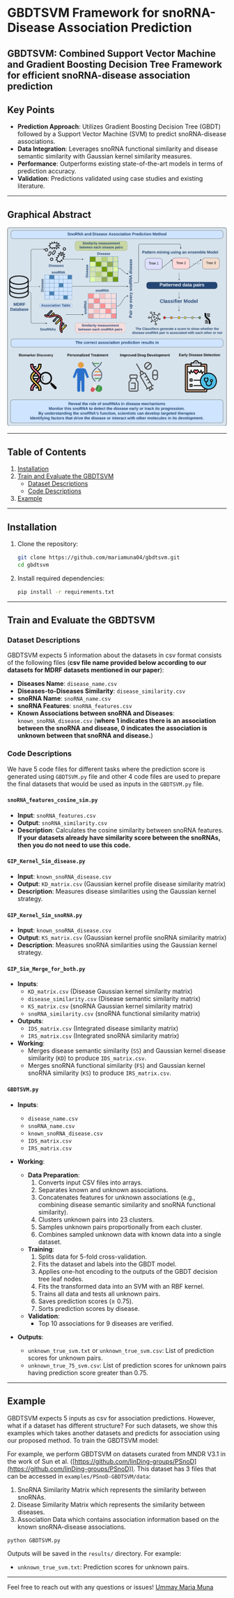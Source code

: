 # GBDTSVM Framework for snoRNA-Disease Association Prediction
## GBDTSVM: Combined  Support Vector Machine and Gradient Boosting Decision Tree Framework for efficient snoRNA-disease association prediction

## Key Points

- **Prediction Approach**: Utilizes Gradient Boosting Decision Tree (GBDT) followed by a Support Vector Machine (SVM) to predict snoRNA-disease associations.
- **Data Integration**: Leverages snoRNA functional similarity and disease semantic similarity with Gaussian kernel similarity measures.
- **Performance**: Outperforms existing state-of-the-art models in terms of prediction accuracy.
- **Validation**: Predictions validated using case studies and existing literature.

---

## Graphical Abstract

![Graphical Abstract](https://github.com/mariamuna04/gbdtsvm/blob/main/Figures/Graphical_Abstract.png?raw=true)

---

## Table of Contents

1. [Installation](#installation)
2. [Train and Evaluate the GBDTSVM](#train-and-evaluate-the-gbdtsvm)
   - [Dataset Descriptions](#dataset-descriptions)
   - [Code Descriptions](#code-descriptions)
3. [Example](#example)

---

## Installation

1. Clone the repository:
   ```bash
   git clone https://github.com/mariamuna04/gbdtsvm.git
   cd gbdtsvm
   ```
2. Install required dependencies:
   ```bash
   pip install -r requirements.txt
   ```

---

## Train and Evaluate the GBDTSVM

### Dataset Descriptions

GBDTSVM expects 5 information about the datasets in csv format consists of the following files (**csv file name provided below according to our datasets for MDRF datasets mentioned in our paper**):

- **Diseases Name**: `disease_name.csv`
- **Diseases-to-Diseases Similarity**: `disease_similarity.csv`
- **snoRNA Name**: `snoRNA_name.csv`
- **snoRNA Features**: `snoRNA_features.csv`
- **Known Associations between snoRNA and Diseases**: `known_snoRNA_disease.csv` (**where 1 indicates there is an association between the snoRNA and disease, 0 indicates the association is unknown between that snoRNA and disease.**)

### Code Descriptions
We have 5 code files for different tasks where the prediction score is generated using `GBDTSVM.py` file and other 4 code files are used to prepare the final datasets that would be used as inputs in the `GBDTSVM.py` file.

#### `snoRNA_features_cosine_sim.py`
- **Input**: `snoRNA_features.csv`
- **Output**: `snoRNA_similarity.csv`
- **Description**: Calculates the cosine similarity between snoRNA features. **If your datasets already have similarity score between the snoRNAs, then you do not need to use this code.**

#### `GIP_Kernel_Sim_disease.py`
- **Input**: `known_snoRNA_disease.csv`
- **Output**: `KD_matrix.csv` (Gaussian kernel profile disease similarity matrix)
- **Description**: Measures disease similarities using the Gaussian kernel strategy.

#### `GIP_Kernel_Sim_snoRNA.py`
- **Input**: `known_snoRNA_disease.csv`
- **Output**: `KS_matrix.csv` (Gaussian kernel profile snoRNA similarity matrix)
- **Description**: Measures snoRNA similarities using the Gaussian kernel strategy.

#### `GIP_Sim_Merge_for_both.py`
- **Inputs**:
  - `KD_matrix.csv` (Disease Gaussian kernel similarity matrix)
  - `disease_similarity.csv` (Disease semantic similarity matrix)
  - `KS_matrix.csv` (snoRNA Gaussian kernel similarity matrix)
  - `snoRNA_similarity.csv` (snoRNA functional similarity matrix)
- **Outputs**:
  - `IDS_matrix.csv` (Integrated disease similarity matrix)
  - `IRS_matrix.csv` (Integrated snoRNA similarity matrix)
- **Working**:
  - Merges disease semantic similarity (`SS`) and Gaussian kernel disease similarity (`KD`) to produce `IDS_matrix.csv`.
  - Merges snoRNA functional similarity (`FS`) and Gaussian kernel snoRNA similarity (`KS`) to produce `IRS_matrix.csv`.

#### `GBDTSVM.py`

- **Inputs**:
  - `disease_name.csv`
  - `snoRNA_name.csv`
  - `known_snoRNA_disease.csv`
  - `IDS_matrix.csv`
  - `IRS_matrix.csv`
- **Working**:
  - **Data Preparation**:
    1. Converts input CSV files into arrays.
    2. Separates known and unknown associations.
    3. Concatenates features for unknown associations (e.g., combining disease semantic similarity and snoRNA functional similarity).
    4. Clusters unknown pairs into 23 clusters.
    5. Samples unknown pairs proportionally from each cluster.
    6. Combines sampled unknown data with known data into a single dataset.
  - **Training**:
    1. Splits data for 5-fold cross-validation.
    2. Fits the dataset and labels into the GBDT model.
    3. Applies one-hot encoding to the outputs of the GBDT decision tree leaf nodes.
    4. Fits the transformed data into an SVM with an RBF kernel.
    5. Trains all data and tests all unknown pairs.
    6. Saves prediction scores (≥ 0.75).
    7. Sorts prediction scores by disease.
  - **Validation**:
    - Top 10 associations for 9 diseases are verified.

- **Outputs**:
  - `unknown_true_svm.txt` or `unknown_true_svm.csv`: List of prediction scores for unknown pairs.
  - `unknown_true_75_svm.csv`: List of prediction scores for unknown pairs having prediction score greater than 0.75.
  

---

## Example
GBDTSVM expects 5 inputs as csv for association predictions. However, what if a dataset has different structure? For such datasets, we show this examples which takes another datasets and predicts for association using our proposed method.
To train the GBDTSVM model:

For example, we perform GBDTSVM on datasets curated from MNDR V3.1 in the work of Sun et al. ([https://github.com/linDing-groups/PSnoD](https://github.com/linDing-groups/PSnoD)). 
This dataset has 3 files that can be accessed in `examples/PSnoD-GBDTSVM/data`:
1. SnoRNA Similarity Matrix which represents the similarity between snoRNAs.
2. Disease Similarity Matrix which represents the similarity between diseases.
3. Association Data which contains association information based on the known snoRNA-disease associations.

```bash
python GBDTSVM.py
```

Outputs will be saved in the `results/` directory. For example:
- `unknown_true_svm.txt`: Prediction scores for unknown pairs.

---

Feel free to reach out with any questions or issues! [Ummay Maria Muna](mailto:umuna201429@bscse.uiu.ac.bd)

